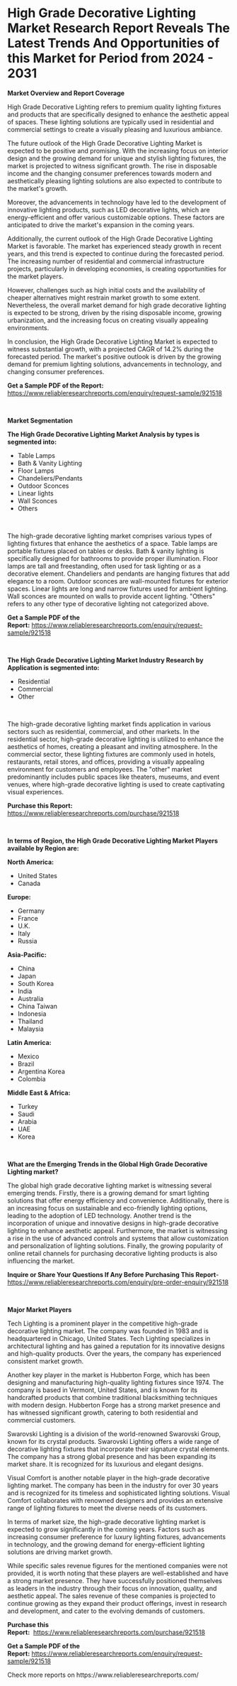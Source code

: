 <p><h1>High Grade Decorative Lighting Market Research Report Reveals The Latest Trends And Opportunities of this Market for Period from 2024 - 2031</h1></p><p><strong>Market Overview and Report Coverage</strong></p>
<p><p>High Grade Decorative Lighting refers to premium quality lighting fixtures and products that are specifically designed to enhance the aesthetic appeal of spaces. These lighting solutions are typically used in residential and commercial settings to create a visually pleasing and luxurious ambiance.</p><p>The future outlook of the High Grade Decorative Lighting Market is expected to be positive and promising. With the increasing focus on interior design and the growing demand for unique and stylish lighting fixtures, the market is projected to witness significant growth. The rise in disposable income and the changing consumer preferences towards modern and aesthetically pleasing lighting solutions are also expected to contribute to the market's growth.</p><p>Moreover, the advancements in technology have led to the development of innovative lighting products, such as LED decorative lights, which are energy-efficient and offer various customizable options. These factors are anticipated to drive the market's expansion in the coming years.</p><p>Additionally, the current outlook of the High Grade Decorative Lighting Market is favorable. The market has experienced steady growth in recent years, and this trend is expected to continue during the forecasted period. The increasing number of residential and commercial infrastructure projects, particularly in developing economies, is creating opportunities for the market players.</p><p>However, challenges such as high initial costs and the availability of cheaper alternatives might restrain market growth to some extent. Nevertheless, the overall market demand for high grade decorative lighting is expected to be strong, driven by the rising disposable income, growing urbanization, and the increasing focus on creating visually appealing environments.</p><p>In conclusion, the High Grade Decorative Lighting Market is expected to witness substantial growth, with a projected CAGR of 14.2% during the forecasted period. The market's positive outlook is driven by the growing demand for premium lighting solutions, advancements in technology, and changing consumer preferences.</p></p>
<p><strong>Get a Sample PDF of the Report:</strong> <a href="https://www.reliableresearchreports.com/enquiry/request-sample/921518">https://www.reliableresearchreports.com/enquiry/request-sample/921518</a></p>
<p>&nbsp;</p>
<p><strong>Market Segmentation</strong></p>
<p><strong>The High Grade Decorative Lighting Market Analysis by types is segmented into:</strong></p>
<p><ul><li>Table Lamps</li><li>Bath & Vanity Lighting</li><li>Floor Lamps</li><li>Chandeliers/Pendants</li><li>Outdoor Sconces</li><li>Linear lights</li><li>Wall Sconces</li><li>Others</li></ul></p>
<p>&nbsp;</p>
<p><p>The high-grade decorative lighting market comprises various types of lighting fixtures that enhance the aesthetics of a space. Table lamps are portable fixtures placed on tables or desks. Bath & vanity lighting is specifically designed for bathrooms to provide proper illumination. Floor lamps are tall and freestanding, often used for task lighting or as a decorative element. Chandeliers and pendants are hanging fixtures that add elegance to a room. Outdoor sconces are wall-mounted fixtures for exterior spaces. Linear lights are long and narrow fixtures used for ambient lighting. Wall sconces are mounted on walls to provide accent lighting. "Others" refers to any other type of decorative lighting not categorized above.</p></p>
<p><strong>Get a Sample PDF of the Report:</strong>&nbsp;<a href="https://www.reliableresearchreports.com/enquiry/request-sample/921518">https://www.reliableresearchreports.com/enquiry/request-sample/921518</a></p>
<p>&nbsp;</p>
<p><strong>The High Grade Decorative Lighting Market Industry Research by Application is segmented into:</strong></p>
<p><ul><li>Residential</li><li>Commercial</li><li>Other</li></ul></p>
<p>&nbsp;</p>
<p><p>The high-grade decorative lighting market finds application in various sectors such as residential, commercial, and other markets. In the residential sector, high-grade decorative lighting is utilized to enhance the aesthetics of homes, creating a pleasant and inviting atmosphere. In the commercial sector, these lighting fixtures are commonly used in hotels, restaurants, retail stores, and offices, providing a visually appealing environment for customers and employees. The "other" market predominantly includes public spaces like theaters, museums, and event venues, where high-grade decorative lighting is used to create captivating visual experiences.</p></p>
<p><strong>Purchase this Report:</strong>&nbsp; <a href="https://www.reliableresearchreports.com/purchase/921518">https://www.reliableresearchreports.com/purchase/921518</a></p>
<p>&nbsp;</p>
<p><strong>In terms of Region, the High Grade Decorative Lighting Market Players available by Region are:</strong></p>
<p>
    <p> <strong> North America: </strong>
        <ul>
            <li>United States</li>
            <li>Canada</li>
        </ul>
        </p> 
    <p> <strong> Europe: </strong>
        <ul>
            <li>Germany</li>
            <li>France</li>
            <li>U.K.</li>
            <li>Italy</li>
            <li>Russia</li>
        </ul>
        </p> 
    <p> <strong> Asia-Pacific: </strong>
        <ul>
            <li>China</li>
            <li>Japan</li>
            <li>South Korea</li>
            <li>India</li>
            <li>Australia</li>
            <li>China Taiwan</li>
            <li>Indonesia</li>
            <li>Thailand</li>
            <li>Malaysia</li>
        </ul>
        </p> 
    <p> <strong> Latin America: </strong>
        <ul>
            <li>Mexico</li>
            <li>Brazil</li>
            <li>Argentina Korea</li>
            <li>Colombia</li>
        </ul>
        </p> 
    <p> <strong> Middle East & Africa: </strong>
        <ul>
            <li>Turkey</li>
            <li>Saudi</li>
            <li>Arabia</li>
            <li>UAE</li>
            <li>Korea</li>
        </ul>
    </p>
    </p>
<p>&nbsp;</p>
<p><strong>What are the Emerging Trends in the Global High Grade Decorative Lighting market?</strong></p>
<p><p>The global high grade decorative lighting market is witnessing several emerging trends. Firstly, there is a growing demand for smart lighting solutions that offer energy efficiency and convenience. Additionally, there is an increasing focus on sustainable and eco-friendly lighting options, leading to the adoption of LED technology. Another trend is the incorporation of unique and innovative designs in high-grade decorative lighting to enhance aesthetic appeal. Furthermore, the market is witnessing a rise in the use of advanced controls and systems that allow customization and personalization of lighting solutions. Finally, the growing popularity of online retail channels for purchasing decorative lighting products is also influencing the market.</p></p>
<p><strong>Inquire or Share Your Questions If Any Before Purchasing This Report</strong>- <a href="https://www.reliableresearchreports.com/enquiry/pre-order-enquiry/921518">https://www.reliableresearchreports.com/enquiry/pre-order-enquiry/921518</a></p>
<p>&nbsp;</p>
<p><strong>Major Market Players</strong></p>
<p><p>Tech Lighting is a prominent player in the competitive high-grade decorative lighting market. The company was founded in 1983 and is headquartered in Chicago, United States. Tech Lighting specializes in architectural lighting and has gained a reputation for its innovative designs and high-quality products. Over the years, the company has experienced consistent market growth. </p><p>Another key player in the market is Hubberton Forge, which has been designing and manufacturing high-quality lighting fixtures since 1974. The company is based in Vermont, United States, and is known for its handcrafted products that combine traditional blacksmithing techniques with modern design. Hubberton Forge has a strong market presence and has witnessed significant growth, catering to both residential and commercial customers.</p><p>Swarovski Lighting is a division of the world-renowned Swarovski Group, known for its crystal products. Swarovski Lighting offers a wide range of decorative lighting fixtures that incorporate their signature crystal elements. The company has a strong global presence and has been expanding its market share. It is recognized for its luxurious and elegant designs.</p><p>Visual Comfort is another notable player in the high-grade decorative lighting market. The company has been in the industry for over 30 years and is recognized for its timeless and sophisticated lighting solutions. Visual Comfort collaborates with renowned designers and provides an extensive range of lighting fixtures to meet the diverse needs of its customers.</p><p>In terms of market size, the high-grade decorative lighting market is expected to grow significantly in the coming years. Factors such as increasing consumer preference for luxury lighting fixtures, advancements in technology, and the growing demand for energy-efficient lighting solutions are driving market growth. </p><p>While specific sales revenue figures for the mentioned companies were not provided, it is worth noting that these players are well-established and have a strong market presence. They have successfully positioned themselves as leaders in the industry through their focus on innovation, quality, and aesthetic appeal. The sales revenue of these companies is projected to continue growing as they expand their product offerings, invest in research and development, and cater to the evolving demands of customers.</p></p>
<p><strong>Purchase this Report:</strong>&nbsp;&nbsp;<a href="https://www.reliableresearchreports.com/purchase/921518">https://www.reliableresearchreports.com/purchase/921518</a></p>
<p></p>
<p><strong>Get a Sample PDF of the Report:</strong>&nbsp;<a href="https://www.reliableresearchreports.com/enquiry/request-sample/921518">https://www.reliableresearchreports.com/enquiry/request-sample/921518</a></p>
<p>Check more reports on https://www.reliableresearchreports.com/</p>